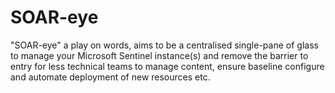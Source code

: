 # SOAR-eye
"SOAR-eye" a play on words, aims to be a centralised single-pane of glass to manage your Microsoft Sentinel instance(s) and remove the barrier to entry for less technical teams to manage content, ensure baseline configure and automate deployment of new resources etc.
